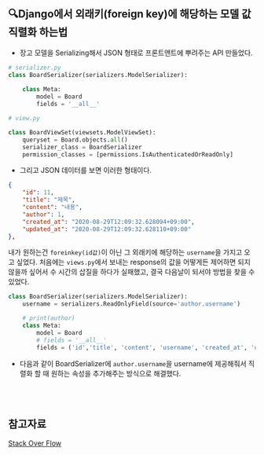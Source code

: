 ## 🔍Django에서 외래키(foreign key)에 해당하는 모델 값 직렬화 하는법

* 장고 모델을 Serializing해서 JSON 형태로 프론트앤트에 뿌려주는 API 만들었다.

```python
# serializer.py
class BoardSerializer(serializers.ModelSerializer):
    
    class Meta:
        model = Board
        fields = '__all__'
```

```python
# view.py

class BoardViewSet(viewsets.ModelViewSet):
    queryset = Board.objects.all()
    serializer_class = BoardSerializer
    permission_classes = [permissions.IsAuthenticatedOrReadOnly]
```

* 그리고 JSON 데이터를 보면 이러한 형태이다.
```JSON
{
    "id": 11,
    "title": "제목",
    "content": "내용",
    "author": 1,
    "created_at": "2020-08-29T12:09:32.628094+09:00",
    "updated_at": "2020-08-29T12:09:32.628110+09:00"
},
```


내가 원하는건 `foreinkey(id값)`이 아닌 그 외래키에 해당하는 `username`을 가지고 오고 싶었다.
처음에는 `views.py`에서 보내는 response의 값을 어떻게든 제어하면 되지 않을까 싶어서 수 시간의 삽질을 하다가 실패했고, 결국 다음날이 되서야 방법을 찾을 수 있었다.

```python
class BoardSerializer(serializers.ModelSerializer):
    username = serializers.ReadOnlyField(source='author.username')

    # print(author)
    class Meta:
        model = Board
        # fields = '__all__'
        fields = ('id','title', 'content', 'username', 'created_at', 'updated_at')
```
* 다음과 같이 BoardSerializer에 `author.username`을 username에 제공해줘서 직렬화 할 때 원하는 속성을 추가해주는 방식으로 해결했다.
<br>
<br>

## 참고자료
[Stack Over Flow](https://stackoverflow.com/questions/17280007/retrieving-a-foreign-key-value-with-django-rest-framework-serializers)